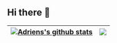 ## Hi there 👋
| <a href="https://github.com/chaoxone1/github-readme-stats"><img align="center" src="https://github-readme-stats.vercel.app/api?username=chaoxone1&show_icons=true&include_all_commits=true&theme=buefy&hide_border=true" alt="Adriens's github stats" /></a> | <a href="https://github.com/chaoxone1/github-readme-stats"><img align="center" src="https://github-readme-stats.vercel.app/api/top-langs/?username=chaoxone1&layout=compact&theme=buefy&hide_border=true" /></a> |
| ------------- | ------------- |
<!--
**chaoxone1/chaoxone1** is a ✨ _special_ ✨ repository because its `README.md` (this file) appears on your GitHub profile.

Here are some ideas to get you started:

- 🔭 I’m currently working on ...
- 🌱 I’m currently learning ...
- 👯 I’m looking to collaborate on ...
- 🤔 I’m looking for help with ...
- 💬 Ask me about ...
- 📫 How to reach me: ...
- 😄 Pronouns: ...
- ⚡ Fun fact: ...
-->
